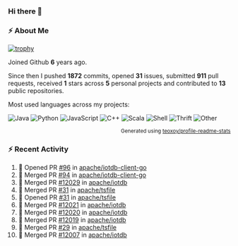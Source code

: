 ### Hi there 👋

### :zap: About Me

[![trophy](https://github-profile-trophy.vercel.app/?username=HTHou&theme=onedark)](https://github.com/ryo-ma/github-profile-trophy)
   
Joined Github **6** years ago.

Since then I pushed **1872** commits, opened **31** issues, submitted **911** pull requests, received **1** stars across **5** personal projects and contributed to **13** public repositories.

Most used languages across my projects:

![Java](https://img.shields.io/static/v1?style=flat-square&label=%E2%A0%80&color=555&labelColor=%23b07219&message=Java%EF%B8%B195.4%25)
![Python](https://img.shields.io/static/v1?style=flat-square&label=%E2%A0%80&color=555&labelColor=%233572A5&message=Python%EF%B8%B11.2%25)
![JavaScript](https://img.shields.io/static/v1?style=flat-square&label=%E2%A0%80&color=555&labelColor=%23f1e05a&message=JavaScript%EF%B8%B10.7%25)
![C++](https://img.shields.io/static/v1?style=flat-square&label=%E2%A0%80&color=555&labelColor=%23f34b7d&message=C%2B%2B%EF%B8%B10.5%25)
![Scala](https://img.shields.io/static/v1?style=flat-square&label=%E2%A0%80&color=555&labelColor=%23c22d40&message=Scala%EF%B8%B10.4%25)
![Shell](https://img.shields.io/static/v1?style=flat-square&label=%E2%A0%80&color=555&labelColor=%2389e051&message=Shell%EF%B8%B10.3%25)
![Thrift](https://img.shields.io/static/v1?style=flat-square&label=%E2%A0%80&color=555&labelColor=%23D12127&message=Thrift%EF%B8%B10.3%25)
![Other](https://img.shields.io/static/v1?style=flat-square&label=%E2%A0%80&color=555&labelColor=%23ededed&message=Other%EF%B8%B10.8%25)

<p align="right"><sub>Generated using <a href="https://github.com/marketplace/actions/profile-readme-stats">teoxoy/profile-readme-stats</a></sub></p>


<!--![](https://github.com/HTHou/HTHou/blob/output/github-contribution-grid-snake.svg)-->

<!--![Haonan Hou's github stats](https://github-readme-stats.vercel.app/api?username=HTHou&count_private=true&show_icons=true&theme=onedark)-->

<!--![Haonan Hou's wakatime stats](https://github-readme-stats.vercel.app/api/wakatime?username=HTHou&layout=compact&theme=onedark)-->

<!--![Top Langs](https://github-readme-stats.vercel.app/api/top-langs/?username=HTHou&theme=onedark&layout=compact)-->

### :zap: Recent Activity
<!--START_SECTION:activity-->
1. 💪 Opened PR [#96](https://github.com/apache/iotdb-client-go/pull/96) in [apache/iotdb-client-go](https://github.com/apache/iotdb-client-go)
2. 🎉 Merged PR [#94](https://github.com/apache/iotdb-client-go/pull/94) in [apache/iotdb-client-go](https://github.com/apache/iotdb-client-go)
3. 🎉 Merged PR [#12029](https://github.com/apache/iotdb/pull/12029) in [apache/iotdb](https://github.com/apache/iotdb)
4. 🎉 Merged PR [#31](https://github.com/apache/tsfile/pull/31) in [apache/tsfile](https://github.com/apache/tsfile)
5. 💪 Opened PR [#31](https://github.com/apache/tsfile/pull/31) in [apache/tsfile](https://github.com/apache/tsfile)
6. 🎉 Merged PR [#12021](https://github.com/apache/iotdb/pull/12021) in [apache/iotdb](https://github.com/apache/iotdb)
7. 🎉 Merged PR [#12020](https://github.com/apache/iotdb/pull/12020) in [apache/iotdb](https://github.com/apache/iotdb)
8. 🎉 Merged PR [#12019](https://github.com/apache/iotdb/pull/12019) in [apache/iotdb](https://github.com/apache/iotdb)
9. 🎉 Merged PR [#29](https://github.com/apache/tsfile/pull/29) in [apache/tsfile](https://github.com/apache/tsfile)
10. 🎉 Merged PR [#12007](https://github.com/apache/iotdb/pull/12007) in [apache/iotdb](https://github.com/apache/iotdb)
<!--END_SECTION:activity-->

<!--
**HTHou/HTHou** is a ✨ _special_ ✨ repository because its `README.md` (this file) appears on your GitHub profile.

Here are some ideas to get you started:

- 🔭 I’m currently working on ...
- 🌱 I’m currently learning ...
- 👯 I’m looking to collaborate on ...
- 🤔 I’m looking for help with ...
- 💬 Ask me about ...
- 📫 How to reach me: ...
- 😄 Pronouns: ...
- ⚡ Fun fact: ...
-->
